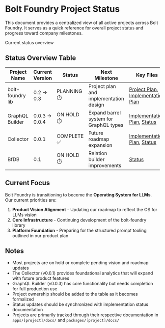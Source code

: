 # Bolt Foundry Project Status

This document provides a centralized view of all active projects across Bolt
Foundry. It serves as a quick reference for overall project status and progress
toward company milestones.

Current status overview

## Status Overview Table

| Project Name      | Current Version | Status       | Next Milestone                         | Key Files                                                                                                                                  | Owner   |
| ----------------- | --------------- | ------------ | -------------------------------------- | ------------------------------------------------------------------------------------------------------------------------------------------ | ------- |
| bolt-foundry lib  | 0.2 → 0.3       | PLANNING ⏱️  | Project plan and implementation design | [Project Plan](/packages/bolt-foundry/docs/project-plan.md), [Implementation Plan](/packages/bolt-foundry/docs/0.3/implementation-plan.md) | -       |
| GraphQL Builder   | 0.0.3 → 0.0.4   | ON HOLD ⏱️   | Expand barrel system for GraphQL types | [Implementation Plan](/apps/bfDb/docs/0.3/implementation-plan.md), [Status](/apps/bfDb/docs/status.md)                                     | -       |
| Collector         | 0.0.1           | COMPLETE ✅  | Future roadmap expansion               | [Implementation Plan](/apps/collector/docs/0.1/implementation-plan.md), [Status](/apps/collector/docs/status.md)                           | -       |
| BfDB              | 0.1             | ON HOLD ⏱️   | Relation builder improvements          | [Status](/apps/bfDb/docs/backlog.md)                                                                                                       | -       |

## Current Focus

Bolt Foundry is transitioning to become the **Operating System for LLMs**. Our current priorities are:

1. **Product Vision Alignment** - Updating our roadmap to reflect the OS for LLMs vision
2. **Core Infrastructure** - Continuing development of the bolt-foundry library
3. **Platform Foundation** - Preparing for the structured prompt tooling outlined in our product plan

## Notes

- Most projects are on hold or complete pending vision and roadmap updates
- The Collector (v0.0.1) provides foundational analytics that will expand with future product features
- GraphQL Builder (v0.0.3) has core functionality but needs completion for full production use
- Project ownership should be added to the table as it becomes formalized
- Status updates should be synchronized with implementation status documentation
- Projects are primarily tracked through their respective documentation in
  `apps/[project]/docs/` and `packages/[project]/docs/`
